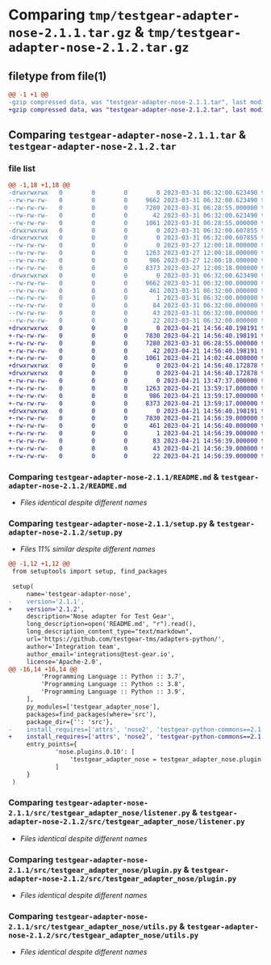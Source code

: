 # Comparing `tmp/testgear-adapter-nose-2.1.1.tar.gz` & `tmp/testgear-adapter-nose-2.1.2.tar.gz`

## filetype from file(1)

```diff
@@ -1 +1 @@
-gzip compressed data, was "testgear-adapter-nose-2.1.1.tar", last modified: Fri Mar 31 06:32:00 2023, max compression
+gzip compressed data, was "testgear-adapter-nose-2.1.2.tar", last modified: Fri Apr 21 14:56:40 2023, max compression
```

## Comparing `testgear-adapter-nose-2.1.1.tar` & `testgear-adapter-nose-2.1.2.tar`

### file list

```diff
@@ -1,18 +1,18 @@
-drwxrwxrwx   0        0        0        0 2023-03-31 06:32:00.623490 testgear-adapter-nose-2.1.1/
--rw-rw-rw-   0        0        0     9662 2023-03-31 06:32:00.623490 testgear-adapter-nose-2.1.1/PKG-INFO
--rw-rw-rw-   0        0        0     7280 2023-03-31 06:28:55.000000 testgear-adapter-nose-2.1.1/README.md
--rw-rw-rw-   0        0        0       42 2023-03-31 06:32:00.623490 testgear-adapter-nose-2.1.1/setup.cfg
--rw-rw-rw-   0        0        0     1061 2023-03-31 06:28:55.000000 testgear-adapter-nose-2.1.1/setup.py
-drwxrwxrwx   0        0        0        0 2023-03-31 06:32:00.607855 testgear-adapter-nose-2.1.1/src/
-drwxrwxrwx   0        0        0        0 2023-03-31 06:32:00.607855 testgear-adapter-nose-2.1.1/src/testgear_adapter_nose/
--rw-rw-rw-   0        0        0        0 2023-03-27 12:00:18.000000 testgear-adapter-nose-2.1.1/src/testgear_adapter_nose/__init__.py
--rw-rw-rw-   0        0        0     1263 2023-03-27 12:00:18.000000 testgear-adapter-nose-2.1.1/src/testgear_adapter_nose/listener.py
--rw-rw-rw-   0        0        0      986 2023-03-27 12:00:18.000000 testgear-adapter-nose-2.1.1/src/testgear_adapter_nose/plugin.py
--rw-rw-rw-   0        0        0     8373 2023-03-27 12:00:18.000000 testgear-adapter-nose-2.1.1/src/testgear_adapter_nose/utils.py
-drwxrwxrwx   0        0        0        0 2023-03-31 06:32:00.623490 testgear-adapter-nose-2.1.1/src/testgear_adapter_nose.egg-info/
--rw-rw-rw-   0        0        0     9662 2023-03-31 06:32:00.000000 testgear-adapter-nose-2.1.1/src/testgear_adapter_nose.egg-info/PKG-INFO
--rw-rw-rw-   0        0        0      461 2023-03-31 06:32:00.000000 testgear-adapter-nose-2.1.1/src/testgear_adapter_nose.egg-info/SOURCES.txt
--rw-rw-rw-   0        0        0        1 2023-03-31 06:32:00.000000 testgear-adapter-nose-2.1.1/src/testgear_adapter_nose.egg-info/dependency_links.txt
--rw-rw-rw-   0        0        0       84 2023-03-31 06:32:00.000000 testgear-adapter-nose-2.1.1/src/testgear_adapter_nose.egg-info/entry_points.txt
--rw-rw-rw-   0        0        0       43 2023-03-31 06:32:00.000000 testgear-adapter-nose-2.1.1/src/testgear_adapter_nose.egg-info/requires.txt
--rw-rw-rw-   0        0        0       22 2023-03-31 06:32:00.000000 testgear-adapter-nose-2.1.1/src/testgear_adapter_nose.egg-info/top_level.txt
+drwxrwxrwx   0        0        0        0 2023-04-21 14:56:40.198191 testgear-adapter-nose-2.1.2/
+-rw-rw-rw-   0        0        0     7830 2023-04-21 14:56:40.198191 testgear-adapter-nose-2.1.2/PKG-INFO
+-rw-rw-rw-   0        0        0     7280 2023-03-31 06:28:55.000000 testgear-adapter-nose-2.1.2/README.md
+-rw-rw-rw-   0        0        0       42 2023-04-21 14:56:40.198191 testgear-adapter-nose-2.1.2/setup.cfg
+-rw-rw-rw-   0        0        0     1061 2023-04-21 14:02:44.000000 testgear-adapter-nose-2.1.2/setup.py
+drwxrwxrwx   0        0        0        0 2023-04-21 14:56:40.172878 testgear-adapter-nose-2.1.2/src/
+drwxrwxrwx   0        0        0        0 2023-04-21 14:56:40.172878 testgear-adapter-nose-2.1.2/src/testgear_adapter_nose/
+-rw-rw-rw-   0        0        0        0 2023-04-21 13:47:37.000000 testgear-adapter-nose-2.1.2/src/testgear_adapter_nose/__init__.py
+-rw-rw-rw-   0        0        0     1263 2023-04-21 13:59:17.000000 testgear-adapter-nose-2.1.2/src/testgear_adapter_nose/listener.py
+-rw-rw-rw-   0        0        0      986 2023-04-21 13:59:17.000000 testgear-adapter-nose-2.1.2/src/testgear_adapter_nose/plugin.py
+-rw-rw-rw-   0        0        0     8373 2023-04-21 13:59:17.000000 testgear-adapter-nose-2.1.2/src/testgear_adapter_nose/utils.py
+drwxrwxrwx   0        0        0        0 2023-04-21 14:56:40.198191 testgear-adapter-nose-2.1.2/src/testgear_adapter_nose.egg-info/
+-rw-rw-rw-   0        0        0     7830 2023-04-21 14:56:39.000000 testgear-adapter-nose-2.1.2/src/testgear_adapter_nose.egg-info/PKG-INFO
+-rw-rw-rw-   0        0        0      461 2023-04-21 14:56:40.000000 testgear-adapter-nose-2.1.2/src/testgear_adapter_nose.egg-info/SOURCES.txt
+-rw-rw-rw-   0        0        0        1 2023-04-21 14:56:39.000000 testgear-adapter-nose-2.1.2/src/testgear_adapter_nose.egg-info/dependency_links.txt
+-rw-rw-rw-   0        0        0       83 2023-04-21 14:56:39.000000 testgear-adapter-nose-2.1.2/src/testgear_adapter_nose.egg-info/entry_points.txt
+-rw-rw-rw-   0        0        0       43 2023-04-21 14:56:39.000000 testgear-adapter-nose-2.1.2/src/testgear_adapter_nose.egg-info/requires.txt
+-rw-rw-rw-   0        0        0       22 2023-04-21 14:56:39.000000 testgear-adapter-nose-2.1.2/src/testgear_adapter_nose.egg-info/top_level.txt
```

### Comparing `testgear-adapter-nose-2.1.1/README.md` & `testgear-adapter-nose-2.1.2/README.md`

 * *Files identical despite different names*

### Comparing `testgear-adapter-nose-2.1.1/setup.py` & `testgear-adapter-nose-2.1.2/setup.py`

 * *Files 11% similar despite different names*

```diff
@@ -1,12 +1,12 @@
 from setuptools import setup, find_packages
 
 setup(
     name='testgear-adapter-nose',
-    version='2.1.1',
+    version='2.1.2',
     description='Nose adapter for Test Gear',
     long_description=open('README.md', "r").read(),
     long_description_content_type="text/markdown",
     url='https://github.com/testgear-tms/adapters-python/',
     author='Integration team',
     author_email='integrations@test-gear.io',
     license='Apache-2.0',
@@ -16,14 +16,14 @@
         'Programming Language :: Python :: 3.7',
         'Programming Language :: Python :: 3.8',
         'Programming Language :: Python :: 3.9',
     ],
     py_modules=['testgear_adapter_nose'],
     packages=find_packages(where='src'),
     package_dir={'': 'src'},
-    install_requires=['attrs', 'nose2', 'testgear-python-commons==2.1.1'],
+    install_requires=['attrs', 'nose2', 'testgear-python-commons==2.1.2'],
     entry_points={
             'nose.plugins.0.10': [
                 'testgear_adapter_nose = testgear_adapter_nose.plugin:TmsPlugin',
             ]
     }
 )
```

### Comparing `testgear-adapter-nose-2.1.1/src/testgear_adapter_nose/listener.py` & `testgear-adapter-nose-2.1.2/src/testgear_adapter_nose/listener.py`

 * *Files identical despite different names*

### Comparing `testgear-adapter-nose-2.1.1/src/testgear_adapter_nose/plugin.py` & `testgear-adapter-nose-2.1.2/src/testgear_adapter_nose/plugin.py`

 * *Files identical despite different names*

### Comparing `testgear-adapter-nose-2.1.1/src/testgear_adapter_nose/utils.py` & `testgear-adapter-nose-2.1.2/src/testgear_adapter_nose/utils.py`

 * *Files identical despite different names*

